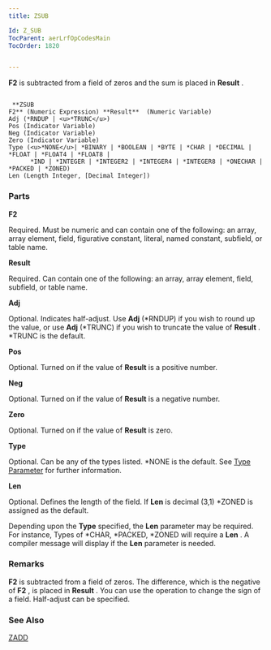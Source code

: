 ```yaml
---
title: ZSUB

Id: Z_SUB
TocParent: aerLrfOpCodesMain
TocOrder: 1820


---
```


**F2** is subtracted from a field of zeros and the sum is placed in **Result** . 

```

 **ZSUB
F2** (Numeric Expression) **Result**  (Numeric Variable)
Adj (*RNDUP | <u>*TRUNC</u>)
Pos (Indicator Variable)
Neg (Indicator Variable)
Zero (Indicator Variable)
Type (<u>*NONE</u>| *BINARY | *BOOLEAN | *BYTE | *CHAR | *DECIMAL | *FLOAT | *FLOAT4 | *FLOAT8 |
      *IND | *INTEGER | *INTEGER2 | *INTEGER4 | *INTEGER8 | *ONECHAR | *PACKED | *ZONED)
Len (Length Integer, [Decimal Integer])
```

### Parts

**F2** 

Required. Must be numeric and can contain one of the following: an array, array element, field, figurative constant, literal, named constant, subfield, or table name.


**Result** 

Required. Can contain one of the following: an array, array element, field, subfield, or table name.


**Adj** 

Optional. Indicates half-adjust. Use **Adj** (*RNDUP) if you wish to round up the value, or use **Adj** (*TRUNC) if you wish to truncate the value of **Result** . *TRUNC is the default.


**Pos** 

Optional. Turned on if the value of **Result** is a positive number.


**Neg** 

Optional. Turned on if the value of **Result** is a negative number.


**Zero** 

Optional. Turned on if the value of **Result** is zero.


**Type** 

Optional. Can be any of the types listed. *NONE is the default. See [Type Parameter](Type_Parameter.html) for further information.


**Len** 

Optional. Defines the length of the field. If **Len** is decimal (3,1) *ZONED is assigned as the default. 

Depending upon the **Type** specified, the **Len** parameter may be required. For instance, Types of *CHAR, *PACKED, *ZONED will require a **Len** . A compiler message will display if the **Len** parameter is needed.


### Remarks
**F2** is subtracted from a field of zeros. The difference, which is the negative of **F2** , is placed in **Result** . You can use the operation to change the sign of a field. Half-adjust can be specified. 

### See Also
[ZADD](ZADD.html) 
